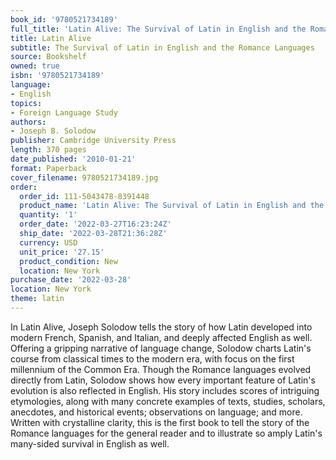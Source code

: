 ```yaml
---
book_id: '9780521734189'
full_title: 'Latin Alive: The Survival of Latin in English and the Romance Languages'
title: Latin Alive
subtitle: The Survival of Latin in English and the Romance Languages
source: Bookshelf
owned: true
isbn: '9780521734189'
language:
- English
topics:
- Foreign Language Study
authors:
- Joseph B. Solodow
publisher: Cambridge University Press
length: 370 pages
date_published: '2010-01-21'
format: Paperback
cover_filename: 9780521734189.jpg
order:
  order_id: 111-5043478-8391448
  product_name: 'Latin Alive: The Survival of Latin in English and the Romance Languages'
  quantity: '1'
  order_date: '2022-03-27T16:23:24Z'
  ship_date: '2022-03-28T21:36:28Z'
  currency: USD
  unit_price: '27.15'
  product_condition: New
  location: New York
purchase_date: '2022-03-28'
location: New York
theme: latin
---
```

In Latin Alive, Joseph Solodow tells the story of how Latin developed into modern French, Spanish, and Italian, and deeply affected English as well. Offering a gripping narrative of language change, Solodow charts Latin's course from classical times to the modern era, with focus on the first millennium of the Common Era. Though the Romance languages evolved directly from Latin, Solodow shows how every important feature of Latin's evolution is also reflected in English. His story includes scores of intriguing etymologies, along with many concrete examples of texts, studies, scholars, anecdotes, and historical events; observations on language; and more. Written with crystalline clarity, this is the first book to tell the story of the Romance languages for the general reader and to illustrate so amply Latin's many-sided survival in English as well.

